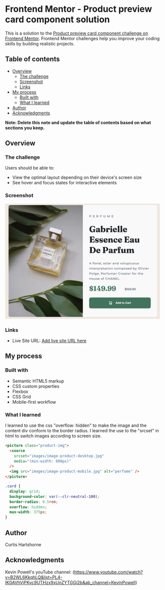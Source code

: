 # Frontend Mentor - Product preview card component solution

This is a solution to the [Product preview card component challenge on Frontend Mentor](https://www.frontendmentor.io/challenges/product-preview-card-component-GO7UmttRfa). Frontend Mentor challenges help you improve your coding skills by building realistic projects.

## Table of contents

- [Overview](#overview)
  - [The challenge](#the-challenge)
  - [Screenshot](#screenshot)
  - [Links](#links)
- [My process](#my-process)
  - [Built with](#built-with)
  - [What I learned](#what-i-learned)
- [Author](#author)
- [Acknowledgments](#acknowledgments)

**Note: Delete this note and update the table of contents based on what sections you keep.**

## Overview

### The challenge

Users should be able to:

- View the optimal layout depending on their device's screen size
- See hover and focus states for interactive elements

### Screenshot

![](./screenshot.png)

### Links

- Live Site URL: [Add live site URL here](https://your-live-site-url.com)

## My process

### Built with

- Semantic HTML5 markup
- CSS custom properties
- Flexbox
- CSS Grid
- Mobile-first workflow

### What I learned

I learned to use the css "overflow: hidden" to make the image and the content div conform to the border radius.
I learned the use to the "srcset" in html to switch images according to screen size.

```html
<picture class="product-img">
  <source
    srcset="images/image-product-desktop.jpg"
    media="(min-width: 600px)"
  />
  <img src="images/image-product-mobile.jpg" alt="perfume" />
</picture>
```

```css
.card {
  display: grid;
  background-color: var(--clr-neutral-100);
  border-radius: 0.5rem;
  overflow: hidden;
  max-width: 375px;
}
```

## Author

Curtis Hartshorne

## Acknowledgments

Kevin Powell's youTube channel:
(https://www.youtube.com/watch?v=B2WL6KkqhLQ&list=PL4-IK0AVhVjPKyc9UTHzx9xUnZYTGGi2b&ab_channel=KevinPowell)

